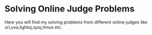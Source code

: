 # Solving Online Judge Problems
Here you will find my solving problems from different online judges like uri,uva,lightoj,spoj,timus etc.
